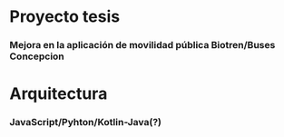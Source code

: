 # Proyecto tesis

<h3>Mejora en la aplicación de movilidad pública Biotren/Buses Concepcion</h3>

# Arquitectura
<h3>JavaScript/Pyhton/Kotlin-Java(?)</h3>

